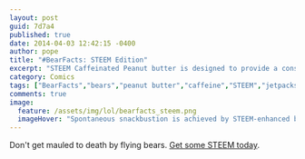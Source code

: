 ```yaml
---
layout: post
guid: 7d7a4
published: true
date: 2014-04-03 12:42:15 -0400
author: pope
title: "#BearFacts: STEEM Edition"
excerpt: "STEEM Caffeinated Peanut butter is designed to provide a consistent release of sustained energy to help humans Get Going. But as the label says, itâ€™s not safe for animals, and bears are no exception. Although it would be more accurate to say that Bears with STEEM are not safe for all life on Earth."
category: Comics
tags: ["BearFacts","bears","peanut butter","caffeine","STEEM","jetpacks","bursting into snacks","science","shameless promotional tie-ins","heart palpitations","PSA","natural wonders","bear poop","things that will fuck shit up","bearboom"]
comments: true 
image:
  feature: /assets/img/lol/bearfacts_steem.png
  imageHover: "Spontaneous snackbustion is achieved by STEEM-enhanced bears traveling faster than the speed of sound, producing an immense and powerful shock wave known scientifically as a 'bearboom'."
---
```


Don't get mauled to death by flying bears. [Get some STEEM today](http://steempb.com).